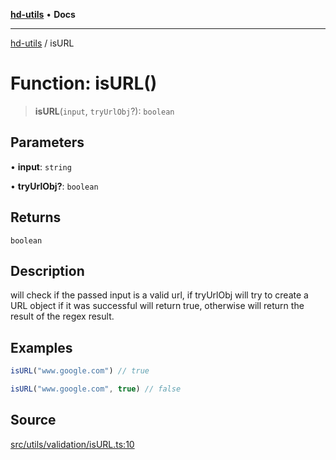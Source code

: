 [**hd-utils**](../README.md) • **Docs**

***

[hd-utils](../globals.md) / isURL

# Function: isURL()

> **isURL**(`input`, `tryUrlObj`?): `boolean`

## Parameters

• **input**: `string`

• **tryUrlObj?**: `boolean`

## Returns

`boolean`

## Description

will check if the passed input is a valid url, if tryUrlObj will try to create a URL object
if it was successful will return true, otherwise will return the result of the regex result.

## Examples

```ts
isURL("www.google.com") // true
```

```ts
isURL("www.google.com", true) // false
```

## Source

[src/utils/validation/isURL.ts:10](https://github.com/AhmadHddad/h-utils/blob/8e9e542f98b1a43a336ce585dc8666b21b0e894d/src/utils/validation/isURL.ts#L10)
